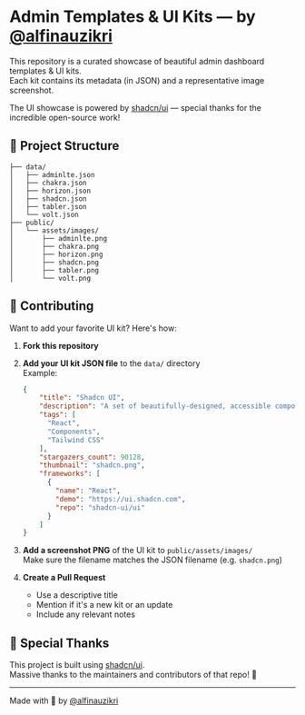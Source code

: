 # Admin Templates & UI Kits — by [@alfinauzikri](https://github.com/alfinauzikri)

This repository is a curated showcase of beautiful admin dashboard templates & UI kits.  
Each kit contains its metadata (in JSON) and a representative image screenshot.

The UI showcase is powered by [shadcn/ui](https://github.com/shadcn-ui/ui) — special thanks for the incredible open-source work!

## 📁 Project Structure

```
├── data/
│   ├── adminlte.json
│   ├── chakra.json
│   ├── horizon.json
│   ├── shadcn.json
│   ├── tabler.json
│   └── volt.json
├── public/
│   └── assets/images/
│       ├── adminlte.png
│       ├── chakra.png
│       ├── horizon.png
│       ├── shadcn.png
│       ├── tabler.png
│       └── volt.png
```

## 🤝 Contributing

Want to add your favorite UI kit? Here's how:

1. **Fork this repository**
2. **Add your UI kit JSON file** to the `data/` directory  
   Example:
   ```json
   {
       "title": "Shadcn UI",
       "description": "A set of beautifully-designed, accessible components and a code distribution platform. Works with your favorite frameworks. Open Source. Open Code.",
       "tags": [
         "React",
         "Components",
         "Tailwind CSS"
       ],
       "stargazers_count": 90128,
       "thumbnail": "shadcn.png",
       "frameworks": [
         {
           "name": "React",
           "demo": "https://ui.shadcn.com",
           "repo": "shadcn-ui/ui"
         }
       ]
   }
   ```
3. **Add a screenshot PNG** of the UI kit to `public/assets/images/`  
   Make sure the filename matches the JSON filename (e.g. `shadcn.png`)

4. **Create a Pull Request**
   - Use a descriptive title
   - Mention if it's a new kit or an update
   - Include any relevant notes

## 🌟 Special Thanks

This project is built using [shadcn/ui](https://github.com/shadcn-ui/ui).  
Massive thanks to the maintainers and contributors of that repo! 🙌

---

Made with 💛 by [@alfinauzikri](https://github.com/alfinauzikri)